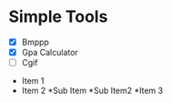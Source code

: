 # Simple Tools

- [x] Bmppp
- [x] Gpa Calculator
- [ ] Cgif 

* Item 1
* Item 2 
  *Sub Item
  *Sub Item2
*Item 3

